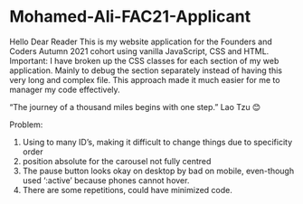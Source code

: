 # Mohamed-Ali-FAC21-Applicant

Hello Dear Reader 
This is my website application for the Founders and Coders Autumn 2021 cohort using vanilla JavaScript, CSS and HTML.
Important: 
I have broken up the CSS classes for each section of my web application. Mainly to debug the section separately instead of having this very long and complex file. This approach made it much easier for me to manager my code effectively. 

“The journey of a thousand miles begins with one step.” Lao Tzu 😊

Problem: 
1)	Using to many ID’s, making it difficult to change things due to specificity order 
2)	position absolute for the carousel not fully centred 
3)	The pause button looks okay on desktop by bad on mobile, even-though used ‘:active’ because phones cannot hover. 
4)	There are some repetitions, could have minimized code.
